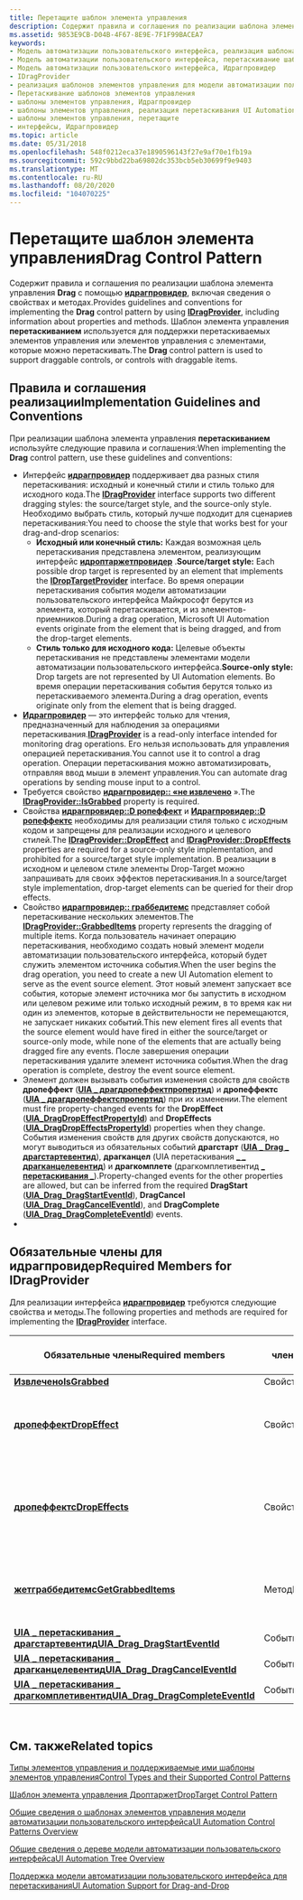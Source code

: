 ```yaml
---
title: Перетащите шаблон элемента управления
description: Содержит правила и соглашения по реализации шаблона элемента управления Drag с помощью Идрагпровидер, включая сведения о свойствах и методах. Шаблон элемента управления перетаскиванием используется для поддержки перетаскиваемых элементов управления или элементов управления с элементами, которые можно перетаскивать.
ms.assetid: 9853E9CB-D04B-4F67-8E9E-7F1F99BACEA7
keywords:
- Модель автоматизации пользовательского интерфейса, реализация шаблона элемента управления Drag
- Модель автоматизации пользовательского интерфейса, перетаскивание шаблона элемента управления
- Модель автоматизации пользовательского интерфейса, Идрагпровидер
- IDragProvider
- реализация шаблонов элементов управления для модели автоматизации пользовательского интерфейса
- Перетаскивание шаблонов элементов управления
- шаблоны элементов управления, Идрагпровидер
- шаблоны элементов управления, реализация перетаскивания UI Automation
- шаблоны элементов управления, перетащите
- интерфейсы, Идрагпровидер
ms.topic: article
ms.date: 05/31/2018
ms.openlocfilehash: 548f0212eca37e1890596143f27e9af70e1fb19a
ms.sourcegitcommit: 592c9bbd22ba69802dc353bcb5eb30699f9e9403
ms.translationtype: MT
ms.contentlocale: ru-RU
ms.lasthandoff: 08/20/2020
ms.locfileid: "104070225"
---
```

# <a name="drag-control-pattern"></a><span data-ttu-id="70b00-114">Перетащите шаблон элемента управления</span><span class="sxs-lookup"><span data-stu-id="70b00-114">Drag Control Pattern</span></span>

<span data-ttu-id="70b00-115">Содержит правила и соглашения по реализации шаблона элемента управления **Drag** с помощью [**идрагпровидер**](/windows/desktop/api/uiautomationcore/nn-uiautomationcore-idragprovider), включая сведения о свойствах и методах.</span><span class="sxs-lookup"><span data-stu-id="70b00-115">Provides guidelines and conventions for implementing the **Drag** control pattern by using [**IDragProvider**](/windows/desktop/api/uiautomationcore/nn-uiautomationcore-idragprovider), including information about properties and methods.</span></span> <span data-ttu-id="70b00-116">Шаблон элемента управления **перетаскиванием** используется для поддержки перетаскиваемых элементов управления или элементов управления с элементами, которые можно перетаскивать.</span><span class="sxs-lookup"><span data-stu-id="70b00-116">The **Drag** control pattern is used to support draggable controls, or controls with draggable items.</span></span>

## <a name="implementation-guidelines-and-conventions"></a><span data-ttu-id="70b00-117">Правила и соглашения реализации</span><span class="sxs-lookup"><span data-stu-id="70b00-117">Implementation Guidelines and Conventions</span></span>

<span data-ttu-id="70b00-118">При реализации шаблона элемента управления **перетаскиванием** используйте следующие правила и соглашения:</span><span class="sxs-lookup"><span data-stu-id="70b00-118">When implementing the **Drag** control pattern, use these guidelines and conventions:</span></span>

-   <span data-ttu-id="70b00-119">Интерфейс [**идрагпровидер**](/windows/desktop/api/UIAutomationCore/nn-uiautomationcore-idragprovider) поддерживает два разных стиля перетаскивания: исходный и конечный стили и стиль только для исходного кода.</span><span class="sxs-lookup"><span data-stu-id="70b00-119">The [**IDragProvider**](/windows/desktop/api/UIAutomationCore/nn-uiautomationcore-idragprovider) interface supports two different dragging styles: the source/target style, and the source-only style.</span></span> <span data-ttu-id="70b00-120">Необходимо выбрать стиль, который лучше подходит для сценариев перетаскивания:</span><span class="sxs-lookup"><span data-stu-id="70b00-120">You need to choose the style that works best for your drag-and-drop scenarios:</span></span>
    -   <span data-ttu-id="70b00-121">**Исходный или конечный стиль:** Каждая возможная цель перетаскивания представлена элементом, реализующим интерфейс [**идроптаржетпровидер**](/windows/desktop/api/UIAutomationCore/nn-uiautomationcore-idroptargetprovider) .</span><span class="sxs-lookup"><span data-stu-id="70b00-121">**Source/target style:** Each possible drop target is represented by an element that implements the [**IDropTargetProvider**](/windows/desktop/api/UIAutomationCore/nn-uiautomationcore-idroptargetprovider) interface.</span></span> <span data-ttu-id="70b00-122">Во время операции перетаскивания события модели автоматизации пользовательского интерфейса Майкрософт берутся из элемента, который перетаскивается, и из элементов-приемников.</span><span class="sxs-lookup"><span data-stu-id="70b00-122">During a drag operation, Microsoft UI Automation events originate from the element that is being dragged, and from the drop-target elements.</span></span>
    -   <span data-ttu-id="70b00-123">**Стиль только для исходного кода:** Целевые объекты перетаскивания не представлены элементами модели автоматизации пользовательского интерфейса.</span><span class="sxs-lookup"><span data-stu-id="70b00-123">**Source-only style:** Drop targets are not represented by UI Automation elements.</span></span> <span data-ttu-id="70b00-124">Во время операции перетаскивания события берутся только из перетаскиваемого элемента.</span><span class="sxs-lookup"><span data-stu-id="70b00-124">During a drag operation, events originate only from the element that is being dragged.</span></span>
-   <span data-ttu-id="70b00-125">[**Идрагпровидер**](/windows/desktop/api/UIAutomationCore/nn-uiautomationcore-idragprovider) — это интерфейс только для чтения, предназначенный для наблюдения за операциями перетаскивания.</span><span class="sxs-lookup"><span data-stu-id="70b00-125">[**IDragProvider**](/windows/desktop/api/UIAutomationCore/nn-uiautomationcore-idragprovider) is a read-only interface intended for monitoring drag operations.</span></span> <span data-ttu-id="70b00-126">Его нельзя использовать для управления операцией перетаскивания.</span><span class="sxs-lookup"><span data-stu-id="70b00-126">You cannot use it to control a drag operation.</span></span> <span data-ttu-id="70b00-127">Операции перетаскивания можно автоматизировать, отправляя ввод мыши в элемент управления.</span><span class="sxs-lookup"><span data-stu-id="70b00-127">You can automate drag operations by sending mouse input to a control.</span></span>
-   <span data-ttu-id="70b00-128">Требуется свойство [**идрагпровидер:: «не извлечено**](/windows/desktop/api/UIAutomationCore/nf-uiautomationcore-idragprovider-get_isgrabbed) ».</span><span class="sxs-lookup"><span data-stu-id="70b00-128">The [**IDragProvider::IsGrabbed**](/windows/desktop/api/UIAutomationCore/nf-uiautomationcore-idragprovider-get_isgrabbed) property is required.</span></span>
-   <span data-ttu-id="70b00-129">Свойства [**идрагпровидер::D ропеффект**](/windows/desktop/api/UIAutomationCore/nf-uiautomationcore-idragprovider-get_dropeffect) и [**Идрагпровидер::D ропеффектс**](/windows/desktop/api/UIAutomationCore/nf-uiautomationcore-idragprovider-get_dropeffects) необходимы для реализации стиля только с исходным кодом и запрещены для реализации исходного и целевого стилей.</span><span class="sxs-lookup"><span data-stu-id="70b00-129">The [**IDragProvider::DropEffect**](/windows/desktop/api/UIAutomationCore/nf-uiautomationcore-idragprovider-get_dropeffect) and [**IDragProvider::DropEffects**](/windows/desktop/api/UIAutomationCore/nf-uiautomationcore-idragprovider-get_dropeffects) properties are required for a source-only style implementation, and prohibited for a source/target style implementation.</span></span> <span data-ttu-id="70b00-130">В реализации в исходном и целевом стиле элементы Drop-Target можно запрашивать для своих эффектов перетаскивания.</span><span class="sxs-lookup"><span data-stu-id="70b00-130">In a source/target style implementation, drop-target elements can be queried for their drop effects.</span></span>
-   <span data-ttu-id="70b00-131">Свойство [**идрагпровидер:: граббедитемс**](/windows/desktop/api/UIAutomationCore/nf-uiautomationcore-idragprovider-getgrabbeditems) представляет собой перетаскивание нескольких элементов.</span><span class="sxs-lookup"><span data-stu-id="70b00-131">The [**IDragProvider::GrabbedItems**](/windows/desktop/api/UIAutomationCore/nf-uiautomationcore-idragprovider-getgrabbeditems) property represents the dragging of multiple items.</span></span> <span data-ttu-id="70b00-132">Когда пользователь начинает операцию перетаскивания, необходимо создать новый элемент модели автоматизации пользовательского интерфейса, который будет служить элементом источника события.</span><span class="sxs-lookup"><span data-stu-id="70b00-132">When the user begins the drag operation, you need to create a new UI Automation element to serve as the event source element.</span></span> <span data-ttu-id="70b00-133">Этот новый элемент запускает все события, которые элемент источника мог бы запустить в исходном или целевом режиме или только исходный режим, в то время как ни один из элементов, которые в действительности не перемещаются, не запускает никаких событий.</span><span class="sxs-lookup"><span data-stu-id="70b00-133">This new element fires all events that the source element would have fired in either the source/target or source-only mode, while none of the elements that are actually being dragged fire any events.</span></span> <span data-ttu-id="70b00-134">После завершения операции перетаскивания удалите элемент источника события.</span><span class="sxs-lookup"><span data-stu-id="70b00-134">When the drag operation is complete, destroy the event source element.</span></span>
-   <span data-ttu-id="70b00-135">Элемент должен вызывать события изменения свойств для свойств **дропеффект** ([**UIA \_ драгдропеффектпропертид**](uiauto-control-pattern-propids.md)) и **дропеффектс** ([**UIA \_ драгдропеффектспропертид**](uiauto-control-pattern-propids.md)) при их изменении.</span><span class="sxs-lookup"><span data-stu-id="70b00-135">The element must fire property-changed events for the **DropEffect** ([**UIA\_DragDropEffectPropertyId**](uiauto-control-pattern-propids.md)) and **DropEffects** ([**UIA\_DragDropEffectsPropertyId**](uiauto-control-pattern-propids.md)) properties when they change.</span></span> <span data-ttu-id="70b00-136">События изменения свойств для других свойств допускаются, но могут выводиться из обязательных событий **драгстарт** ([**UIA \_ Drag \_ драгстартевентид**](uiauto-event-ids.md)), **драгканцел** (UIA перетаскивания [**\_ \_ драгканцелевентид**](uiauto-event-ids.md)) и **драгкомплете** (драгкомплетивентид [**\_ перетаскивания \_**](uiauto-event-ids.md)).</span><span class="sxs-lookup"><span data-stu-id="70b00-136">Property-changed events for the other properties are allowed, but can be inferred from the required **DragStart** ([**UIA\_Drag\_DragStartEventId**](uiauto-event-ids.md)), **DragCancel** ([**UIA\_Drag\_DragCancelEventId**](uiauto-event-ids.md)), and **DragComplete** ([**UIA\_Drag\_DragCompleteEventId**](uiauto-event-ids.md)) events.</span></span>
-   

## <a name="required-members-for-idragprovider"></a><span data-ttu-id="70b00-137">Обязательные члены для **идрагпровидер**</span><span class="sxs-lookup"><span data-stu-id="70b00-137">Required Members for **IDragProvider**</span></span>

<span data-ttu-id="70b00-138">Для реализации интерфейса [**идрагпровидер**](/windows/desktop/api/uiautomationcore/nn-uiautomationcore-idragprovider) требуются следующие свойства и методы.</span><span class="sxs-lookup"><span data-stu-id="70b00-138">The following properties and methods are required for implementing the [**IDragProvider**](/windows/desktop/api/uiautomationcore/nn-uiautomationcore-idragprovider) interface.</span></span>



| <span data-ttu-id="70b00-139">Обязательные члены</span><span class="sxs-lookup"><span data-stu-id="70b00-139">Required members</span></span>                                                                        | <span data-ttu-id="70b00-140">Тип члена</span><span class="sxs-lookup"><span data-stu-id="70b00-140">Member type</span></span> | <span data-ttu-id="70b00-141">Примечания</span><span class="sxs-lookup"><span data-stu-id="70b00-141">Notes</span></span>                                                                         |
|-----------------------------------------------------------------------------------------|-------------|-------------------------------------------------------------------------------|
| [<span data-ttu-id="70b00-142">**Извлечено**</span><span class="sxs-lookup"><span data-stu-id="70b00-142">**IsGrabbed**</span></span>](/windows/desktop/api/UIAutomationCore/nf-uiautomationcore-idragprovider-get_isgrabbed)                                     | <span data-ttu-id="70b00-143">Свойство</span><span class="sxs-lookup"><span data-stu-id="70b00-143">Property</span></span>    | <span data-ttu-id="70b00-144">Нет</span><span class="sxs-lookup"><span data-stu-id="70b00-144">None</span></span>                                                                          |
| [<span data-ttu-id="70b00-145">**дропеффект**</span><span class="sxs-lookup"><span data-stu-id="70b00-145">**DropEffect**</span></span>](/windows/desktop/api/UIAutomationCore/nf-uiautomationcore-idragprovider-get_dropeffect)                                   | <span data-ttu-id="70b00-146">Свойство</span><span class="sxs-lookup"><span data-stu-id="70b00-146">Property</span></span>    | <span data-ttu-id="70b00-147">Требуется для реализации стиля, основанного только на источнике.</span><span class="sxs-lookup"><span data-stu-id="70b00-147">Required for an implementation of the source-only style.</span></span>                      |
| [<span data-ttu-id="70b00-148">**дропеффектс**</span><span class="sxs-lookup"><span data-stu-id="70b00-148">**DropEffects**</span></span>](/windows/desktop/api/UIAutomationCore/nf-uiautomationcore-idragprovider-get_dropeffects)                                 | <span data-ttu-id="70b00-149">Свойство</span><span class="sxs-lookup"><span data-stu-id="70b00-149">Property</span></span>    | <span data-ttu-id="70b00-150">Требуется, если для извлеченного элемента имеется несколько возможных эффектов перетаскивания.</span><span class="sxs-lookup"><span data-stu-id="70b00-150">Required if there is more than one possible drop effect for the grabbed item.</span></span> |
| [<span data-ttu-id="70b00-151">**жетграббедитемс**</span><span class="sxs-lookup"><span data-stu-id="70b00-151">**GetGrabbedItems**</span></span>](/windows/desktop/api/UIAutomationCore/nf-uiautomationcore-idragprovider-getgrabbeditems)                         | <span data-ttu-id="70b00-152">Метод</span><span class="sxs-lookup"><span data-stu-id="70b00-152">Method</span></span>      | <span data-ttu-id="70b00-153">Требуется для операции перетаскивания с несколькими элементами.</span><span class="sxs-lookup"><span data-stu-id="70b00-153">Required for a multiple-item drag operation.</span></span>                                  |
| [<span data-ttu-id="70b00-154">**UIA \_ перетаскивания \_ драгстартевентид**</span><span class="sxs-lookup"><span data-stu-id="70b00-154">**UIA\_Drag\_DragStartEventId**</span></span>](uiauto-event-ids.md)       | <span data-ttu-id="70b00-155">Событие</span><span class="sxs-lookup"><span data-stu-id="70b00-155">Event</span></span>       | <span data-ttu-id="70b00-156">Нет</span><span class="sxs-lookup"><span data-stu-id="70b00-156">None</span></span>                                                                          |
| [<span data-ttu-id="70b00-157">**UIA \_ перетаскивания \_ драгканцелевентид**</span><span class="sxs-lookup"><span data-stu-id="70b00-157">**UIA\_Drag\_DragCancelEventId**</span></span>](uiauto-event-ids.md)     | <span data-ttu-id="70b00-158">Событие</span><span class="sxs-lookup"><span data-stu-id="70b00-158">Event</span></span>       | <span data-ttu-id="70b00-159">Нет</span><span class="sxs-lookup"><span data-stu-id="70b00-159">None</span></span>                                                                          |
| [<span data-ttu-id="70b00-160">**UIA \_ перетаскивания \_ драгкомплетивентид**</span><span class="sxs-lookup"><span data-stu-id="70b00-160">**UIA\_Drag\_DragCompleteEventId**</span></span>](uiauto-event-ids.md) | <span data-ttu-id="70b00-161">Событие</span><span class="sxs-lookup"><span data-stu-id="70b00-161">Event</span></span>       | <span data-ttu-id="70b00-162">Нет</span><span class="sxs-lookup"><span data-stu-id="70b00-162">None</span></span>                                                                          |



 

## <a name="related-topics"></a><span data-ttu-id="70b00-163">См. также</span><span class="sxs-lookup"><span data-stu-id="70b00-163">Related topics</span></span>

<dl> <dt>

[<span data-ttu-id="70b00-164">Типы элементов управления и поддерживаемые ими шаблоны элементов управления</span><span class="sxs-lookup"><span data-stu-id="70b00-164">Control Types and their Supported Control Patterns</span></span>](uiauto-controlpatternmapping.md)
</dt> <dt>

[<span data-ttu-id="70b00-165">Шаблон элемента управления Дроптаржет</span><span class="sxs-lookup"><span data-stu-id="70b00-165">DropTarget Control Pattern</span></span>](/windows/desktop/WinAuto/uiauto-implementingdroptarget)
</dt> <dt>

[<span data-ttu-id="70b00-166">Общие сведения о шаблонах элементов управления модели автоматизации пользовательского интерфейса</span><span class="sxs-lookup"><span data-stu-id="70b00-166">UI Automation Control Patterns Overview</span></span>](uiauto-controlpatternsoverview.md)
</dt> <dt>

[<span data-ttu-id="70b00-167">Общие сведения о дереве модели автоматизации пользовательского интерфейса</span><span class="sxs-lookup"><span data-stu-id="70b00-167">UI Automation Tree Overview</span></span>](uiauto-treeoverview.md)
</dt> <dt>

[<span data-ttu-id="70b00-168">Поддержка модели автоматизации пользовательского интерфейса для перетаскивания</span><span class="sxs-lookup"><span data-stu-id="70b00-168">UI Automation Support for Drag-and-Drop</span></span>](ui-automation-support-for-drag-and-drop.md)
</dt> </dl>

 

 